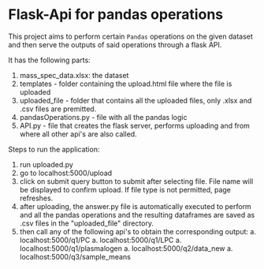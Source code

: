 # Flask-Api for pandas operations

This project aims to perform certain `Pandas` operations on the given dataset and then serve the outputs of said operations through a flask API.

It has the following parts:
1. mass_spec_data.xlsx: the dataset
2. templates - folder containing the upload.html file where the file is uploaded
3. uploaded_file - folder that contains all the uploaded files, only .xlsx and .csv files are premitted.
4. pandasOperations.py - file with all the pandas logic
5. API.py - file that creates the flask server, performs uploading and from where all other api's are also called.

Steps to run the application:
1. run uploaded.py
2. go to localhost:5000/upload
3. click on submit query button to submit after selecting file. File name will be displayed to confirm upload. If file type is not permitted, page refreshes.
4. after uploading, the answer.py file is automatically executed to perform and all the pandas operations and the resulting dataframes are saved as .csv files in the "uploaded_file" directory.
5. then call any of the following api's to obtain the corresponding output:
	a. localhost:5000/q1/PC
	a. localhost:5000/q1/LPC
	a. localhost:5000/q1/plasmalogen
	a. localhost:5000/q2/data_new
	a. localhost:5000/q3/sample_means
